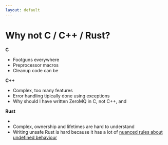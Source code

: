 ```yaml
---
layout: default
---
```


<h1>Why not C / C++ / Rust? <RustLogo /></h1>

<Transform scale="0.85">

<Anchor 
href="https://ziglang.org/learn/why_zig_rust_d_cpp/" 
text="Why Zig When There is Already C++, D, and Rust?" />

**C**

- Footguns everywhere
- Preprocessor macros
- Cleanup code can be <Anchor href="https://youtu.be/Gv2I7qTux7g?t=1752" text="really messy" />

**C++**

- Complex, too many features
- Error handling tipically done using exceptions
- Why should I have written ZeroMQ in C, not C++, <Anchor href="https://250bpm.com/blog:4/" text="part 1" /> and <Anchor href="https://250bpm.com/blog:8/" text="part 2" />

**Rust**

- <Anchor href="https://twitter.com/rust_foundation/status/1644132378858729474" text="Questionable policies" />
- Complex, ownership and lifetimes are hard to understand
- Writing unsafe Rust is hard because it has a lot of [nuanced rules about undefined behaviour](https://zackoverflow.dev/writing/unsafe-rust-vs-zig/)

</Transform>

<!--
I can't say much about Go. I wrote only a few hundred lines of Go.

Linus Torvalds' quote about C++: C++ is a horrible language
The author of ZeroMQ did NOT use C++ exceptions, but in the constructor/destructur you kind of have to use them.

Explain what ZeroMQ is. And why C is a better candidate than C++ for this kind of fault-tolerant software.

Consider what happens when **initialisation** of an object can fail. Constructors have no return values, so failure can be reported only by throwing an exception. However, I've decided not to use exceptions.

Moreover, even if initialisation wasn't a problem, **termination** definitely is. You can't really throw exceptions in the destructor. Not because of some self-imposed artificial restrictions but because if the destructor is invoked in the process or unwinding the stack and it happens to throw an exception, it crashes the entire process.

In C, preprocessor macros transform your program **before** actual compilation.
-->
